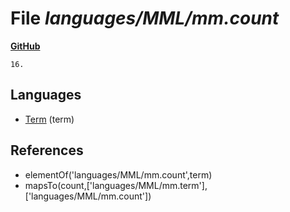 # File _languages/MML/mm.count_
**[GitHub](https://github.com/softlang/yas/blob/master/languages/MML/mm.count)**
```
16.
```

## Languages
* [Term](../languages/Term.md) (term)

## References
* elementOf('languages/MML/mm.count',term)
* mapsTo(count,['languages/MML/mm.term'],['languages/MML/mm.count'])
